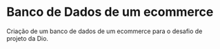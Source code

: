 # Banco de Dados de um ecommerce
Criação de um banco de dados de um ecommerce para o desafio de projeto da Dio.
